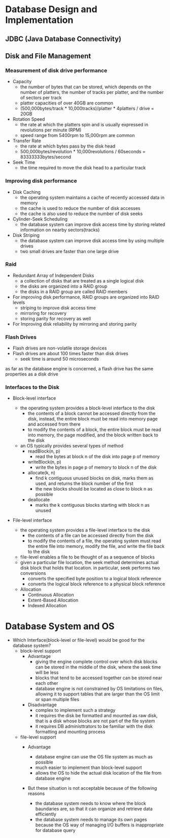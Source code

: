 # Database Design and Implementation

## JDBC (Java Database Connectivity)

## Disk and File Management

### Measurement of disk drive performance

- Capacity
    - the number of bytes that can be stored, which depends on the number of platters, the number of tracks per platter, and the number of sectors per track
    - platter capacities of over 40GB are common
    - (500,000bytes/track * 10,000tracks)/platter * 4platters / drive = 20GB
- Rotation Speed
    - the rate at which the platters spin and is usually expressed in revolutions per minute (RPM)
    - speed range from 5400rpm to 15,000rpm are common
- Transfer Rate
    - the rate at which bytes pass by the disk head
    - 500,000bytes/revolution * 10,000revolutions / 60seconds = 83333333bytes/second
- Seek Time
    - the time required to move the disk head to a particular track

### Improving disk performance
- Disk Caching
    - the operating system maintains a cache of recently accessed data in memory
    - the cache is used to reduce the number of disk accesses
    - the cache is also used to reduce the number of disk seeks
- Cylinder-Seek Scheduling
    - the database system can improve disk access time by storing related information on nearby sectors(tracks)
- Disk Striping
    - the database system can improve disk access time by using multiple drives
    - two small drives are faster than one large drive

### Raid
- Redundant Array of Independent Disks
    - a collection of disks that are treated as a single logical disk
    - the disks are organized into a RAID group
    - the disks in a RAID group are called RAID members
- For improving disk performance, RAID groups are organized into RAID levels
    - striping to improve disk access time
    - mirroring for recovery
    - storing parity for recovery as well
- For Improving disk reliability by mirroring and storing parity

### Flash Drives
- Flash drives are non-volatile storage devices
- Flash drives are about 100 times faster than disk drives
    - seek time is around 50 microseconds

as far as the database engine is concerned, a flash drive has the same properties as a disk drive

### Interfaces to the Disk

- Block-level interface
    - the operating system provides a block-level interface to the disk
        - the contents of a block cannot be accessed directly from the disk, instead, the entire block must be read into memory page and accessed from there
        - to modify the contents of a block, the entire block must be read into memory, the page modified, and the block written back to the disk
    - an OS typically provides several types of method
        - readBlock(n, p)
            - read the bytes at block n of the disk into page p of memory
        - writeBlock(n, p)
            - write the bytes in page p of memory to block n of the disk
        - allocate(k, n)
            - find k contiguous unused blocks on disk, marks them as used, and returns the block number of the first
            - the new blocks should be located as close to block n as possible
        - deallocate
            - marks the k contiguous blocks starting with block n as unused

- File-level interface
    - the operating system provides a file-level interface to the disk
        - the contents of a file can be accessed directly from the disk
        - to modify the contents of a file, the operating system must read the entire file into memory, modify the file, and write the file back to the disk
    - file-level enables a file to be thought of as a sequence of blocks
    - given a particular file location, the seek method determines actual disk block that holds that location. in particular, seek performs two conversions
        - converts the specified byte position  to a logical block reference
        - converts the logical block reference to a physical block reference
    - Allocation
        - Continuous Allocation
        - Extent-Based Allocation
        - Indexed Allocation

# Database System and OS
- Which Interface(block-level or file-level) would be good for the database system?
    - block-level support
        - Advantage
            - giving the engine complete control over which disk blocks can be stored in the middle of the disk, where the seek time will be less
            - blocks that tend to be accessed together can be stored near each other
            - database engine is not constrained by OS limitations on files, allowing it to support tables that are larger than the OS limit or span multiple files
        - Disadvantage
            - complex to implement such a strategy
            - it requires the disk be formatted and mounted as raw disk, that is a disk whose blocks are not part of the file system
            - it requires DB administtrators to be familiar with the disk formatting and mounting process
    - file-level support
        - Advantage
            - database engine can use the OS file system as much as possible
            - much easier to implement than block-level support
            - allows the OS  to hide the actual disk location of the file from database engine

        - But these situation is not acceptable because of the following reasons
            - the database system needs to know where the block baundaries are, so that it can organize and retrieve data efficiently
            - the database system needs to manage its own pages because the OS way of managing I/O buffers is inappropriate for database query



